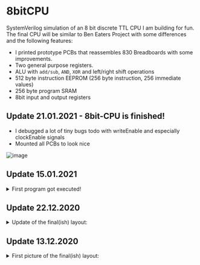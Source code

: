 # 8bitCPU
SystemVerilog simulation of an 8 bit discrete TTL CPU I am building for fun. The final CPU will be similar to Ben Eaters Project with some differences and the following features:
- I printed prototype PCBs that reassembles 830 Breadboards with some improvements.
- Two general purpose registers.
- ALU with `add/sub`, `AND`, `XOR` and left/right shift operations
- 512 byte instruction EEPROM (256 byte instruction, 256 immediate values)
- 256 byte program SRAM
- 8bit input and output registers

## Update 21.01.2021 - 8bit-CPU is finished!
  
- I debugged a lot of tiny bugs todo with writeEnable and especially clockEnable signals
- Mounted all PCBs to look nice

![image](https://github.com/Nik-Sch/8bitCPU/raw/main/doc/update20210121.jpg)

## Update 15.01.2021
<details><summary>First program got executed!</summary>
  
  - I finished building everything and after about a week of endless debugging bugfixing the first program ran correctly.
  - The gif below shows how the CPU executes 6² and outputs the result which is shown in hexadecimal (6²=36=0x24).
  
  ![image](https://github.com/Nik-Sch/8bitCPU/raw/main/doc/update20210115.gif)
</details>

## Update 22.12.2020
<details><summary>Update of the final(ish) layout:</summary>
  
  - I finished and interconnected all of the data path + bus, except for the PC at the bottom.
  - The ALU + regset + SRAM is fully functional with some debugging effort like pulling up all connections to the 5V CMOS SRAM which has an higher voltage requirement for high level inputs.
  - Half of the control logic has wires and I decided to swap the two control boards for better interconnection.
  
  ![image](https://github.com/Nik-Sch/8bitCPU/raw/main/doc/update20201222.jpg)
</details>

## Update 13.12.2020
<details><summary>First picture of the final(ish) layout:</summary>
  
  - On top of all boards is the clock module which is basically the clock module by Ben Eater with 555 timers which features an automatic clock which speed is settable by a potentiometer an a manual, debounced clock pulse with a push button. I also added an SR latch for a halt signal which is resettable by a push button to be used as input to the CPU.
  - Red shows the ALU with two 4 bit adders on the left side (with one aluOp MUX. The top right board is a variable width shifter build with three 8 bit MUXs.
  For enabling left/right shift the last ALU board includes two MUXs to reverse the input and the final two aluOp MUXs.
  - Purple shows the register set on the left with a MUX for the A input of the ALU and one MUX + Tristate Transceiver to the bus.
  The bottom board will include LEDs for the registers and the right board includes aluOut register + Tristate, LEDs and register clock enable logic.
  - The blue encircled board contains the RAM module with an memory address register, the sockeled instruction EEPROM + SRAM.
  - Green will be the control logic with two instruction decode EEPROMs (for 16 control bits) + instruction register on the left.
  The right board includes a 4bit step register for the multicycle control + incrementor (4bit half adder) + logic for external control signals like the halt signal.
  - The orange boards finally include the program counter + incrementor + Tristate Transceiver and load from bus MUX.
  
  ![image](https://github.com/Nik-Sch/8bitCPU/raw/main/doc/update20201213.jpg)
</details>

